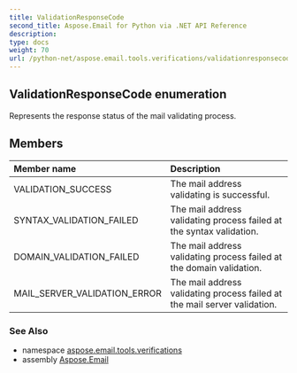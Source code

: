 ```yaml
---
title: ValidationResponseCode
second_title: Aspose.Email for Python via .NET API Reference
description: 
type: docs
weight: 70
url: /python-net/aspose.email.tools.verifications/validationresponsecode/
---
```


## ValidationResponseCode enumeration

Represents the response status of the mail validating process.

## Members
| Member name | Description |
| :- | :- |
|VALIDATION_SUCCESS|The mail address validating is successful.|
|SYNTAX_VALIDATION_FAILED|The mail address validating process failed at the syntax validation.|
|DOMAIN_VALIDATION_FAILED|The mail address validating process failed at the domain validation.|
|MAIL_SERVER_VALIDATION_ERROR|The mail address validating process failed at the mail server validation.|

### See Also

* namespace [aspose.email.tools.verifications](/python-net/aspose.email.tools.verifications/)
* assembly [Aspose.Email](/python-net/)

